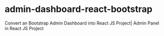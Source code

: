# admin-dashboard-react-bootstrap
Convert an Bootstrap Admin Dashboard into React JS Project| Admin Panel in React JS Project
